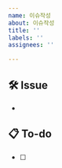 ```yaml
---
name: 이슈작성
about: 이슈작성
title: ''
labels: ''
assignees: ''

---
```


## 🛠 Issue
- <!-- 이슈에 대해 간략하게 설명해주세요 -->

## 📋 To-do
- [ ] <!-- 이슈에 대해 간략하게 설명해주세요 -->
